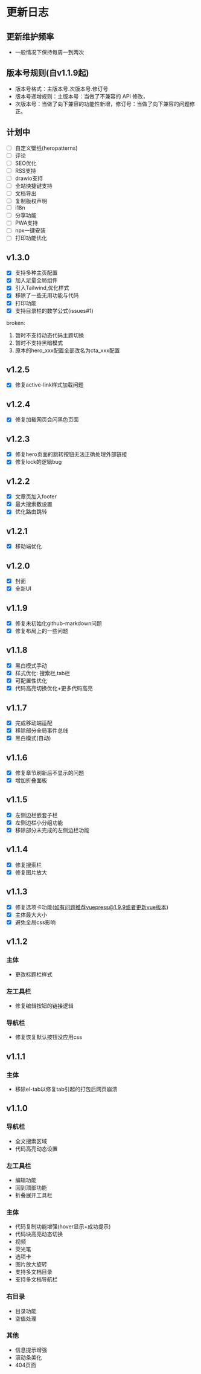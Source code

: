 # 更新日志

## 更新维护频率

- 一般情况下保持每周一到两次

## 版本号规则(自v1.1.9起)

- 版本号格式：主版本号.次版本号.修订号
- 版本号递增规则：主版本号：当做了不兼容的 API 修改，
- 次版本号：当做了向下兼容的功能性新增，修订号：当做了向下兼容的问题修正。

## 计划中

- [ ] 自定义壁纸(heropatterns)
- [ ] 评论
- [ ] SEO优化
- [ ] RSS支持
- [ ] drawio支持
- [ ] 全站快捷键支持
- [ ] 文档导出
- [ ] 复制版权声明
- [ ] i18n
- [ ] 分享功能
- [ ] PWA支持
- [ ] npx一键安装
- [ ] 打印功能优化

## v1.3.0

- [X] 支持多种主页配置
- [X] 加入足量全局组件
- [X] 引入Tailwind,优化样式
- [X] 移除了一些无用功能与代码
- [X] 打印功能
- [X] 支持目录栏的数学公式(issues#1)

broken:

1. 暂时不支持动态代码主题切换
2. 暂时不支持黑暗模式
3. 原本的hero_xxx配置全部改名为cta_xxx配置

## v1.2.5

- [X] 修复active-link样式加载问题

## v1.2.4

- [X] 修复加载网页会闪黑色页面

## v1.2.3

- [X] 修复hero页面的跳转按钮无法正确处理外部链接
- [X] 修复lock的逻辑bug

## v1.2.2

- [X] 文章页加入footer
- [X] 最大搜索数设置
- [X] 优化路由跳转

## v1.2.1

- [X] 移动端优化

## v1.2.0

- [X] 封面
- [X] 全新UI

## v1.1.9

- [X] 修复未初始化github-markdown问题
- [X] 修复布局上的一些问题

## v1.1.8

- [X] 黑白模式手动
- [X] 样式优化: 搜索栏,tab栏
- [X] 可配置性优化
- [X] 代码高亮切换优化+更多代码高亮

## v1.1.7

- [X] 完成移动端适配
- [X] 移除部分全局事件总线
- [X] 黑白模式(自动)

## v1.1.6

- [X] 修复章节刷新后不显示的问题
- [X] 增加折叠面板

## v1.1.5

- [X] 左侧边栏嵌套子栏
- [X] 左侧边栏小分组功能
- [X] 移除部分未完成的左侧边栏功能

## v1.1.4

- [X] 修复搜索栏
- [X] 修复图片放大

## v1.1.3

- [X] 修复选项卡功能(如有问题推荐vuepress@1.9.9或者更新vue版本)
- [X] 主体最大大小
- [X] 避免全局css影响

## v1.1.2

### 主体

- 更改标题栏样式

### 左工具栏

- 修复编辑按钮的链接逻辑

### 导航栏

- 修复恢复默认按钮没应用css

## v1.1.1

### 主体

- 移除el-tab以修复tab引起的打包后网页崩溃

## v1.1.0

### 导航栏

- 全文搜索区域
- 代码高亮动态设置

### 左工具栏

- 编辑功能
- 回到顶部功能
- 折叠展开工具栏

### 主体

- 代码复制功能增强(hover显示+成功提示)
- 代码块高亮动态切换
- 视频
- 荧光笔
- 选项卡
- 图片放大旋转
- 支持多文档目录
- 支持多文档导航栏

### 右目录

- 目录功能
- 空值处理

### 其他

- 信息提示增强
- 滚动条美化
- 404页面
